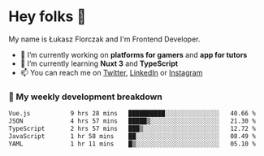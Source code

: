# Hey folks 👋

My name is Łukasz Florczak and I'm Frontend Developer. 

- 🔭 I’m currently working on **platforms for gamers** and **app for tutors**
- 🌱 I’m currently learning **Nuxt 3** and **TypeScript**
- 📫 You can reach me on [Twitter](https://twitter.com/lukaszflorczak), [LinkedIn](https://pl.linkedin.com/in/lukasz-florczak) or [Instagram](https://instagram.com/lukaszflorczak)


### 🧮 My weekly development breakdown

<!--START_SECTION:waka-->

```txt
Vue.js           9 hrs 28 mins   ██████████░░░░░░░░░░░░░░░   40.66 %
JSON             4 hrs 57 mins   █████▒░░░░░░░░░░░░░░░░░░░   21.30 %
TypeScript       2 hrs 57 mins   ███▒░░░░░░░░░░░░░░░░░░░░░   12.72 %
JavaScript       1 hr 58 mins    ██░░░░░░░░░░░░░░░░░░░░░░░   08.49 %
YAML             1 hr 11 mins    █▒░░░░░░░░░░░░░░░░░░░░░░░   05.10 %
```

<!--END_SECTION:waka-->

<!--
**lukaszflorczak/lukaszflorczak** is a ✨ _special_ ✨ repository because its `README.md` (this file) appears on your GitHub profile.

Here are some ideas to get you started:

- 🔭 I’m currently working on ...
- 🌱 I’m currently learning ...
- 👯 I’m looking to collaborate on ...
- 🤔 I’m looking for help with ...
- 💬 Ask me about ...
- 📫 How to reach me: ...
- 😄 Pronouns: ...
- ⚡ Fun fact: ...
-->

